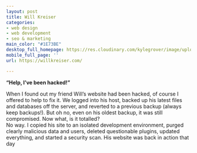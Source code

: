 ```yaml
---
layout: post
title: Will Kreiser
categories:
- web design
- web development
- seo & marketing
main_color: "#1E73BE"
desktop_full_homepage: https://res.cloudinary.com/kylegrover/image/upload/./v1554058139/screencapture-willkreiser-2018-04-01-17_57_56.png
mobile_full_page: ''
url: https://willkreiser.com/

---
```

**“Help, I’ve been hacked!”**

When I found out my friend Will’s website had been hacked, of course I offered to help to fix it. We logged into his host, backed up his latest files and databases off the server, and reverted to a previous backup (always keep backups!). But oh no, even on his oldest backup, it was still compromised. Now what, is it totalled?  
No way. I copied his site to an isolated development environment, purged clearly malicious data and users, deleted questionable plugins, updated everything, and started a security scan. His website was back in action that day